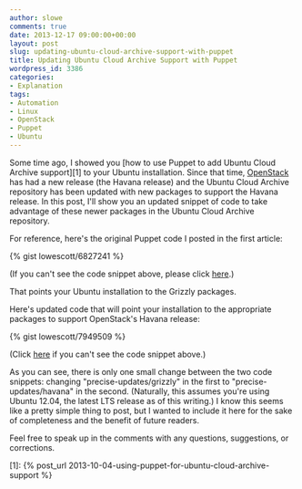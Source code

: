 ```yaml
---
author: slowe
comments: true
date: 2013-12-17 09:00:00+00:00
layout: post
slug: updating-ubuntu-cloud-archive-support-with-puppet
title: Updating Ubuntu Cloud Archive Support with Puppet
wordpress_id: 3386
categories:
- Explanation
tags:
- Automation
- Linux
- OpenStack
- Puppet
- Ubuntu
---
```


Some time ago, I showed you [how to use Puppet to add Ubuntu Cloud Archive support][1] to your Ubuntu installation. Since that time, [OpenStack](http://www.openstack.org/) has had a new release (the Havana release) and the Ubuntu Cloud Archive repository has been updated with new packages to support the Havana release. In this post, I'll show you an updated snippet of code to take advantage of these newer packages in the Ubuntu Cloud Archive repository.

For reference, here's the original Puppet code I posted in the first article:

{% gist lowescott/6827241 %}

(If you can't see the code snippet above, please click [here](https://gist.github.com/lowescott/6827241).)

That points your Ubuntu installation to the Grizzly packages.

Here's updated code that will point your installation to the appropriate packages to support OpenStack's Havana release:

{% gist lowescott/7949509 %}

(Click [here](https://gist.github.com/lowescott/7949509) if you can't see the code snippet above.)

As you can see, there is only one small change between the two code snippets: changing "precise-updates/grizzly" in the first to "precise-updates/havana" in the second. (Naturally, this assumes you're using Ubuntu 12.04, the latest LTS release as of this writing.) I know this seems like a pretty simple thing to post, but I wanted to include it here for the sake of completeness and the benefit of future readers.

Feel free to speak up in the comments with any questions, suggestions, or corrections.

[1]: {% post_url 2013-10-04-using-puppet-for-ubuntu-cloud-archive-support %}
